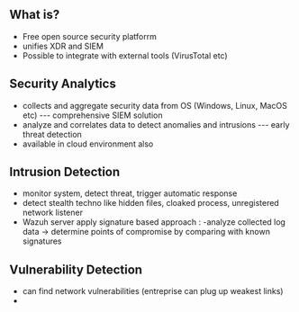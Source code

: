 ## What is?
- Free open source security platforrm
- unifies XDR and SIEM
- Possible to integrate with external tools (VirusTotal etc)


## Security Analytics
- collects and aggregate security data from OS (Windows, Linux, MacOS etc) --- comprehensive SIEM solution
- analyze and correlates data to detect anomalies and intrusions --- early threat detection
- available in cloud environment also

## Intrusion Detection
- monitor system, detect threat, trigger automatic response
- detect stealth techno like hidden files, cloaked process, unregistered network listener
- Wazuh server apply signature based approach :
	-analyze collected log data -> determine points of compromise by comparing with known signatures

## Vulnerability Detection
- can find network vulnerabilities (entreprise can plug up weakest links)
- 
